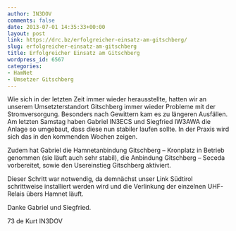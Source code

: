 ```yaml
---
author: IN3DOV
comments: false
date: 2013-07-01 14:35:33+00:00
layout: post
link: https://drc.bz/erfolgreicher-einsatz-am-gitschberg/
slug: erfolgreicher-einsatz-am-gitschberg
title: Erfolgreicher Einsatz am Gitschberg
wordpress_id: 6567
categories:
- HamNet
- Umsetzer Gitschberg
---
```


Wie sich in der letzten Zeit immer wieder herausstellte, hatten wir an unserem Umsetzterstandort Gitschberg immer wieder Probleme mit der Stromversorgung. Besonders nach Gewittern kam es zu längeren Ausfällen. Am letzten Samstag haben Gabriel IN3ECS und Siegfried IW3AWA die Anlage so umgebaut, dass diese nun stabiler laufen sollte. In der Praxis wird sich das in den kommenden Wochen zeigen. 




Zudem hat Gabriel die Hamnetanbindung Gitschberg – Kronplatz in Betrieb genommen (sie läuft auch sehr stabil), die Anbindung Gitschberg – Seceda vorbereitet, sowie den Usereinstieg Gitschberg aktiviert. 




Dieser Schritt war notwendig, da demnächst unser Link Südtirol schrittweise installiert werden wird und die Verlinkung der einzelnen UHF-Relais übers Hamnet läuft. 




Danke Gabriel und Siegfried.




73 de Kurt IN3DOV
